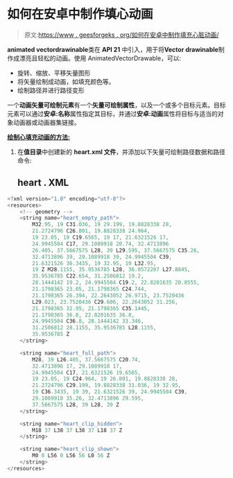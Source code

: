 # 如何在安卓中制作填心动画

> 原文:[https://www . geesforgeks . org/如何在安卓中制作填充心脏动画/](https://www.geeksforgeeks.org/how-to-make-heart-fill-animation-in-android/)

**animated vectordrawinable**类在 **API 21** 中引入，用于将**Vector drawinable**制作成漂亮且轻松的动画。使用 AnimatedVectorDrawable，可以:

*   旋转、缩放、平移矢量图形
*   将矢量绘制成动画，如填充颜色等。
*   绘制路径并进行路径变形

一个**动画矢量可绘制元素**有一个**矢量可绘制属性**，以及一个或多个目标元素。目标元素可以通过**安卓:名称**属性指定其目标，并通过**安卓:动画**属性将目标与适当的对象动画器或动画器集链接。

<u>**绘制心填充动画的方法:**</u>

1.  在**值目录**中创建新的 **heart.xml 文件**，并添加以下矢量可绘制路径数据和路径命令:

    ## heart . XML

```java
<?xml version="1.0" encoding="utf-8"?>
<resources>
    <!-- geometry -->
    <string name="heart_empty_path">
        M32.95, 19 C31.036, 19 29.199, 19.8828338 28,
        21.2724796 C26.801, 19.8828338 24.964, 
        19 23.05, 19 C19.6565, 19 17, 21.6321526 17,
        24.9945504 C17, 29.1089918 20.74, 32.4713896 
        26.405, 37.5667575 L28, 39 L29.595, 37.5667575 C35.26,
        32.4713896 39, 29.1089918 39, 24.9945504 C39,
        21.6321526 36.3435, 19 32.95, 19 L32.95, 
        19 Z M28.1155, 35.9536785 L28, 36.0572207 L27.8845,
        35.9536785 C22.654, 31.2506812 19.2,
        28.1444142 19.2, 24.9945504 C19.2, 22.8201635 20.8555,
        21.1798365 23.05, 21.1798365 C24.744, 
        21.1798365 26.394, 22.2643052 26.9715, 23.7520436 
        L29.023, 23.7520436 C29.606, 22.2643052 31.256,
        21.1798365 32.95, 21.1798365 C35.1445, 
        21.1798365 36.8, 22.8201635 36.8,
        24.9945504 C36.8, 28.1444142 33.346,
        31.2506812 28.1155, 35.9536785 L28.1155,
        35.9536785 Z
    </string>

    <string name="heart_full_path">
        M28, 39 L26.405, 37.5667575 C20.74,
        32.4713896 17, 29.1089918 17, 
        24.9945504 C17, 21.6321526 19.6565,
        19 23.05, 19 C24.964, 19 26.801, 19.8828338 28,
        21.2724796 C29.199, 19.8828338 31.036, 19 32.95,
        19 C36.3435, 19 39, 21.6321526 39, 24.9945504 C39,
        29.1089918 35.26, 32.4713896 29.595,
        37.5667575 L28, 39 L28, 39 Z
    </string>

    <string name="heart_clip_hidden">
        M18 37 L38 37 L38 37 L18 37 Z
    </string>

    <string name="heart_clip_shown">
        M0 0 L56 0 L56 56 L0 56 Z
    </string>
</resources>
```